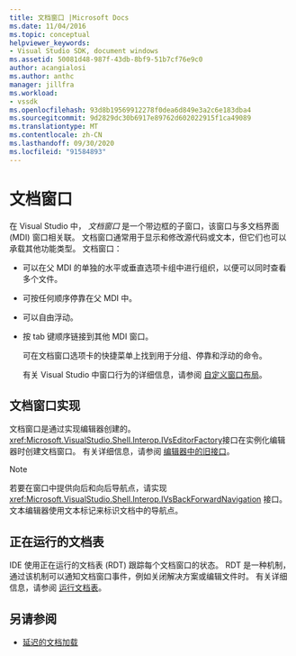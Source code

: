 ```yaml
---
title: 文档窗口 |Microsoft Docs
ms.date: 11/04/2016
ms.topic: conceptual
helpviewer_keywords:
- Visual Studio SDK, document windows
ms.assetid: 50081d48-987f-43db-8bf9-51b7cf76e9c0
author: acangialosi
ms.author: anthc
manager: jillfra
ms.workload:
- vssdk
ms.openlocfilehash: 93d8b19569912278f0dea6d849e3a2c6e183dba4
ms.sourcegitcommit: 9d2829dc30b6917e89762d602022915f1ca49089
ms.translationtype: MT
ms.contentlocale: zh-CN
ms.lasthandoff: 09/30/2020
ms.locfileid: "91584893"
---
```

# <a name="document-windows"></a>文档窗口
在 Visual Studio 中， *文档窗口* 是一个带边框的子窗口，该窗口与多文档界面 (MDI) 窗口相关联。 文档窗口通常用于显示和修改源代码或文本，但它们也可以承载其他功能类型。 文档窗口：

- 可以在父 MDI 的单独的水平或垂直选项卡组中进行组织，以便可以同时查看多个文件。

- 可按任何顺序停靠在父 MDI 中。

- 可以自由浮动。

- 按 tab 键顺序链接到其他 MDI 窗口。

  可在文档窗口选项卡的快捷菜单上找到用于分组、停靠和浮动的命令。

  有关 Visual Studio 中窗口行为的详细信息，请参阅 [自定义窗口布局](../../ide/customizing-window-layouts-in-visual-studio.md)。

## <a name="document-window-implementation"></a>文档窗口实现
 文档窗口是通过实现编辑器创建的。 <xref:Microsoft.VisualStudio.Shell.Interop.IVsEditorFactory>接口在实例化编辑器时创建文档窗口。 有关详细信息，请参阅 [编辑器中的旧接口](../../vs-2015/extensibility/legacy-interfaces-in-the-editor.md?view=vs-2015&preserve-view=true)。

> [!NOTE]
> 若要在窗口中提供向后和向后导航点，请实现 <xref:Microsoft.VisualStudio.Shell.Interop.IVsBackForwardNavigation> 接口。 文本编辑器使用文本标记来标识文档中的导航点。

## <a name="the-running-document-table"></a>正在运行的文档表
 IDE 使用正在运行的文档表 (RDT) 跟踪每个文档窗口的状态。 RDT 是一种机制，通过该机制可以通知文档窗口事件，例如关闭解决方案或编辑文件时。 有关详细信息，请参阅 [运行文档表](../../extensibility/internals/running-document-table.md)。

## <a name="see-also"></a>另请参阅
- [延迟的文档加载](../../extensibility/internals/delayed-document-loading.md)